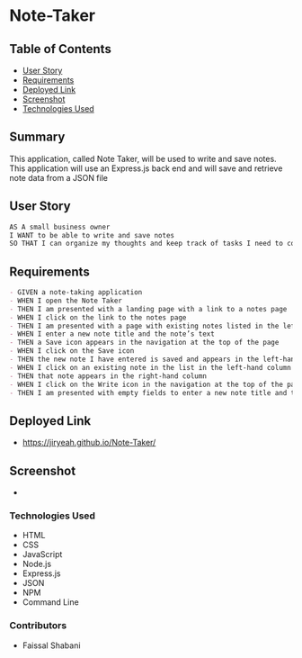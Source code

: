 # Note-Taker

## Table of Contents

- [User Story](#user-story)
- [Requirements](#requirements)
- [Deployed Link](#deployed-link)
- [Screenshot](#screenshot)
- [Technologies Used](#technologies-used)

## Summary 
This application, called Note Taker, will be used to write and save notes. This application will use an Express.js back end and will save and retrieve note data from a JSON file

## User Story
```md
AS A small business owner
I WANT to be able to write and save notes
SO THAT I can organize my thoughts and keep track of tasks I need to complete
```

## Requirements 
```md
- GIVEN a note-taking application
- WHEN I open the Note Taker
- THEN I am presented with a landing page with a link to a notes page
- WHEN I click on the link to the notes page
- THEN I am presented with a page with existing notes listed in the left-hand column, plus empty fields to enter a new note title and the note’s text in the right--   hand column
- WHEN I enter a new note title and the note’s text
- THEN a Save icon appears in the navigation at the top of the page
- WHEN I click on the Save icon
- THEN the new note I have entered is saved and appears in the left-hand column with the other existing notes
- WHEN I click on an existing note in the list in the left-hand column
- THEN that note appears in the right-hand column
- WHEN I click on the Write icon in the navigation at the top of the page
- THEN I am presented with empty fields to enter a new note title and the note’s text in the right-hand column
```

## Deployed Link
- https://jiryeah.github.io/Note-Taker/

## Screenshot 
- 

### Technologies Used
- HTML
- CSS
- JavaScript
- Node.js
- Express.js
- JSON
- NPM
- Command Line

### Contributors 
- Faissal Shabani
